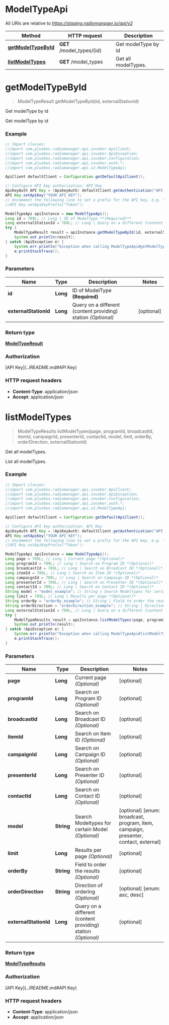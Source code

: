# ModelTypeApi

All URIs are relative to *https://staging.radiomanager.io/api/v2*

Method | HTTP request | Description
------------- | ------------- | -------------
[**getModelTypeById**](ModelTypeApi.md#getModelTypeById) | **GET** /model_types/{id} | Get modelType by id
[**listModelTypes**](ModelTypeApi.md#listModelTypes) | **GET** /model_types | Get all modelTypes.


<a name="getModelTypeById"></a>
# **getModelTypeById**
> ModelTypeResult getModelTypeById(id, externalStationId)

Get modelType by id

Get modelType by id

### Example
```java
// Import classes:
//import com.pluxbox.radiomanager.api.invoker.ApiClient;
//import com.pluxbox.radiomanager.api.invoker.ApiException;
//import com.pluxbox.radiomanager.api.invoker.Configuration;
//import com.pluxbox.radiomanager.api.invoker.auth.*;
//import com.pluxbox.radiomanager.api.v2.ModelTypeApi;

ApiClient defaultClient = Configuration.getDefaultApiClient();

// Configure API key authorization: API Key
ApiKeyAuth API Key = (ApiKeyAuth) defaultClient.getAuthentication("API Key");
API Key.setApiKey("YOUR API KEY");
// Uncomment the following line to set a prefix for the API key, e.g. "Token" (defaults to null)
//API Key.setApiKeyPrefix("Token");

ModelTypeApi apiInstance = new ModelTypeApi();
Long id = 789L; // Long | ID of ModelType **(Required)**
Long externalStationId = 789L; // Long | Query on a different (content providing) station *(Optional)*
try {
    ModelTypeResult result = apiInstance.getModelTypeById(id, externalStationId);
    System.out.println(result);
} catch (ApiException e) {
    System.err.println("Exception when calling ModelTypeApi#getModelTypeById");
    e.printStackTrace();
}
```

### Parameters

Name | Type | Description  | Notes
------------- | ------------- | ------------- | -------------
 **id** | **Long**| ID of ModelType **(Required)** |
 **externalStationId** | **Long**| Query on a different (content providing) station *(Optional)* | [optional]

### Return type

[**ModelTypeResult**](ModelTypeResult.md)

### Authorization

[API Key](../README.md#API Key)

### HTTP request headers

 - **Content-Type**: application/json
 - **Accept**: application/json

<a name="listModelTypes"></a>
# **listModelTypes**
> ModelTypeResults listModelTypes(page, programId, broadcastId, itemId, campaignId, presenterId, contactId, model, limit, orderBy, orderDirection, externalStationId)

Get all modelTypes.

List all modelTypes.

### Example
```java
// Import classes:
//import com.pluxbox.radiomanager.api.invoker.ApiClient;
//import com.pluxbox.radiomanager.api.invoker.ApiException;
//import com.pluxbox.radiomanager.api.invoker.Configuration;
//import com.pluxbox.radiomanager.api.invoker.auth.*;
//import com.pluxbox.radiomanager.api.v2.ModelTypeApi;

ApiClient defaultClient = Configuration.getDefaultApiClient();

// Configure API key authorization: API Key
ApiKeyAuth API Key = (ApiKeyAuth) defaultClient.getAuthentication("API Key");
API Key.setApiKey("YOUR API KEY");
// Uncomment the following line to set a prefix for the API key, e.g. "Token" (defaults to null)
//API Key.setApiKeyPrefix("Token");

ModelTypeApi apiInstance = new ModelTypeApi();
Long page = 789L; // Long | Current page *(Optional)*
Long programId = 789L; // Long | Search on Program ID *(Optional)*
Long broadcastId = 789L; // Long | Search on Broadcast ID *(Optional)*
Long itemId = 789L; // Long | Search on Item ID *(Optional)*
Long campaignId = 789L; // Long | Search on Campaign ID *(Optional)*
Long presenterId = 789L; // Long | Search on Presenter ID *(Optional)*
Long contactId = 789L; // Long | Search on Contact ID *(Optional)*
String model = "model_example"; // String | Search Modeltypes for certain Model *(Optional)*
Long limit = 789L; // Long | Results per page *(Optional)*
String orderBy = "orderBy_example"; // String | Field to order the results *(Optional)*
String orderDirection = "orderDirection_example"; // String | Direction of ordering *(Optional)*
Long externalStationId = 789L; // Long | Query on a different (content providing) station *(Optional)*
try {
    ModelTypeResults result = apiInstance.listModelTypes(page, programId, broadcastId, itemId, campaignId, presenterId, contactId, model, limit, orderBy, orderDirection, externalStationId);
    System.out.println(result);
} catch (ApiException e) {
    System.err.println("Exception when calling ModelTypeApi#listModelTypes");
    e.printStackTrace();
}
```

### Parameters

Name | Type | Description  | Notes
------------- | ------------- | ------------- | -------------
 **page** | **Long**| Current page *(Optional)* | [optional]
 **programId** | **Long**| Search on Program ID *(Optional)* | [optional]
 **broadcastId** | **Long**| Search on Broadcast ID *(Optional)* | [optional]
 **itemId** | **Long**| Search on Item ID *(Optional)* | [optional]
 **campaignId** | **Long**| Search on Campaign ID *(Optional)* | [optional]
 **presenterId** | **Long**| Search on Presenter ID *(Optional)* | [optional]
 **contactId** | **Long**| Search on Contact ID *(Optional)* | [optional]
 **model** | **String**| Search Modeltypes for certain Model *(Optional)* | [optional] [enum: broadcast, program, item, campaign, presenter, contact, external]
 **limit** | **Long**| Results per page *(Optional)* | [optional]
 **orderBy** | **String**| Field to order the results *(Optional)* | [optional]
 **orderDirection** | **String**| Direction of ordering *(Optional)* | [optional] [enum: asc, desc]
 **externalStationId** | **Long**| Query on a different (content providing) station *(Optional)* | [optional]

### Return type

[**ModelTypeResults**](ModelTypeResults.md)

### Authorization

[API Key](../README.md#API Key)

### HTTP request headers

 - **Content-Type**: application/json
 - **Accept**: application/json

